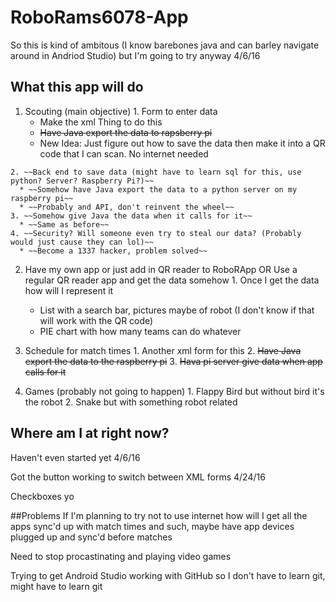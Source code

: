 # RoboRams6078-App
So this is kind of ambitous (I know barebones java and can barley navigate around in Andriod Studio) but I'm going to try anyway 4/6/16

## What this app will do
  1. Scouting (main objective)
    1. Form to enter data
      * Make the xml Thing to do this
      * ~~Have Java export the data to rapsberry pi~~
      * New Idea: Just figure out how to save the data then make it into a QR code that I can scan. No internet needed

    2. ~~Back end to save data (might have to learn sql for this, use python? Server? Raspberry Pi?)~~
      * ~~Somehow have Java export the data to a python server on my raspberry pi~~
      * ~~Probably and API, don't reinvent the wheel~~
    3. ~~Somehow give Java the data when it calls for it~~
      * ~~Same as before~~
    4. ~~Security? Will someone even try to steal our data? (Probably would just cause they can lol)~~
      * ~~Become a 1337 hacker, problem solved~~
  2. Have my own app or just add in QR reader to RoboRApp OR Use a regular QR reader app and get the data somehow
    1. Once I get the data how will I represent it
      * List with a search bar, pictures maybe of robot (I don't know if that will work with the QR code)
      * PIE chart with how many teams can do whatever

  3. Schedule for match times
    1. Another xml form for this
    2. ~~Have Java export the data to the raspberry pi~~
    3. ~~Hava pi server give data when app calls for it~~
  
  4. Games (probably not going to happen)
    1. Flappy Bird but without bird it's the robot
    2. Snake but with something robot related

## Where am I at right now?
Haven't even started yet 4/6/16

Got the button working to switch between XML forms 4/24/16

Checkboxes yo


##Problems
If I'm planning to try not to use internet how will I get all the apps sync'd up with match times and such, maybe have app devices plugged up and sync'd before matches

Need to stop procastinating and playing video games

Trying to get Android Studio working with GitHub so I don't have to learn git, might have to learn git 
